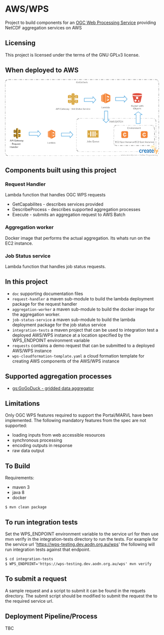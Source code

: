 # AWS/WPS

Project to build components for an [OGC Web Processing Service](http://www.opengeospatial.org/standards/wps) providing NetCDF aggregation services on AWS   

## Licensing
This project is licensed under the terms of the GNU GPLv3 license.

## When deployed to AWS

![Overview](doc/Overview.png)

## Components built using this project

### Request Handler

Lambda function that handles OGC WPS requests
  - GetCapabilites - describes services provided
  - DescribeProcess - describes supported aggregation processes
  - Execute - submits an aggregation request to AWS Batch

### Aggregation worker

Docker image that performs the actual aggregation.  Its whats run on the EC2 instance.

### Job Status service

Lambda function that handles job status requests.
 
## In this project

- ```doc``` supporting documentation files
- ```request-handler```  a maven sub-module to build the lambda deployment package for the request handler
- ```aggregation-worker``` a maven sub-module to build the docker image for the aggregation worker.
- ```job-status-service``` a maven sub-module to build the lambda deployment package for the job status service
- ```integration-tests``` a maven project that can be used to integration test a deployed AWS/WPS instance at a 
location specified by the WPS_ENDPOINT environment variable    
- ```requests``` contains a demo request that can be submitted to a deployed AWS/WPS instance
- ```wps-cloudformation-template.yaml``` a cloud formation template for creating AWS components of the AWS/WPS instance

## Supported aggregation processes

 * [gs:GoGoDuck - gridded data aggregator](doc/GoGoDuck.md)
 
## Limitations

Only OGC WPS features required to support the Portal/MARVL have been implemented. 
The following mandatory features from the spec are not supported:

 - loading inputs from web accessible resources
 - synchronous processing
 - encoding outputs in response
 - raw data output
 
## To Build

Requirements:
 
  * maven 3
  * java 8
  * docker

```
$ mvn clean package
```

## To run integration tests

Set the WPS_ENDPOINT environment variable to the service url for then use mvn verify in the integration-tests directory
to run the tests.  For example for the service url 'https://wps-testing.dev.aodn.org.au/wps' the following will 
run integration tests against that endpoint.

```
$ cd integration-tests
$ WPS_ENDPOINT='https://wps-testing.dev.aodn.org.au/wps' mvn verify
```
## To submit a request

A sample request and a script to submit it can be found in the requets directory.   The submit script should be modified
 to submit the request the to the required service url. 

    
## Deployment Pipeline/Process

TBC

